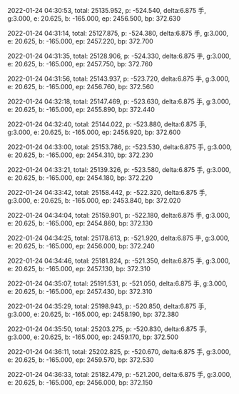 2022-01-24 04:30:53, total: 25135.952, p: -524.540, delta:6.875 手, g:3.000, e: 20.625, b: -165.000, ep: 2456.500, bp: 372.630

2022-01-24 04:31:14, total: 25127.875, p: -524.380, delta:6.875 手, g:3.000, e: 20.625, b: -165.000, ep: 2457.220, bp: 372.700

2022-01-24 04:31:35, total: 25128.906, p: -524.330, delta:6.875 手, g:3.000, e: 20.625, b: -165.000, ep: 2457.750, bp: 372.760

2022-01-24 04:31:56, total: 25143.937, p: -523.720, delta:6.875 手, g:3.000, e: 20.625, b: -165.000, ep: 2456.760, bp: 372.560

2022-01-24 04:32:18, total: 25147.469, p: -523.630, delta:6.875 手, g:3.000, e: 20.625, b: -165.000, ep: 2455.890, bp: 372.440

2022-01-24 04:32:40, total: 25144.022, p: -523.880, delta:6.875 手, g:3.000, e: 20.625, b: -165.000, ep: 2456.920, bp: 372.600

2022-01-24 04:33:00, total: 25153.786, p: -523.530, delta:6.875 手, g:3.000, e: 20.625, b: -165.000, ep: 2454.310, bp: 372.230

2022-01-24 04:33:21, total: 25139.326, p: -523.580, delta:6.875 手, g:3.000, e: 20.625, b: -165.000, ep: 2454.180, bp: 372.220

2022-01-24 04:33:42, total: 25158.442, p: -522.320, delta:6.875 手, g:3.000, e: 20.625, b: -165.000, ep: 2453.840, bp: 372.020

2022-01-24 04:34:04, total: 25159.901, p: -522.180, delta:6.875 手, g:3.000, e: 20.625, b: -165.000, ep: 2454.860, bp: 372.130

2022-01-24 04:34:25, total: 25178.613, p: -521.920, delta:6.875 手, g:3.000, e: 20.625, b: -165.000, ep: 2456.000, bp: 372.240

2022-01-24 04:34:46, total: 25181.824, p: -521.350, delta:6.875 手, g:3.000, e: 20.625, b: -165.000, ep: 2457.130, bp: 372.310

2022-01-24 04:35:07, total: 25191.531, p: -521.050, delta:6.875 手, g:3.000, e: 20.625, b: -165.000, ep: 2457.430, bp: 372.310

2022-01-24 04:35:29, total: 25198.943, p: -520.850, delta:6.875 手, g:3.000, e: 20.625, b: -165.000, ep: 2458.190, bp: 372.380

2022-01-24 04:35:50, total: 25203.275, p: -520.830, delta:6.875 手, g:3.000, e: 20.625, b: -165.000, ep: 2459.170, bp: 372.500

2022-01-24 04:36:11, total: 25202.825, p: -520.670, delta:6.875 手, g:3.000, e: 20.625, b: -165.000, ep: 2459.570, bp: 372.530

2022-01-24 04:36:33, total: 25182.479, p: -521.200, delta:6.875 手, g:3.000, e: 20.625, b: -165.000, ep: 2456.000, bp: 372.150